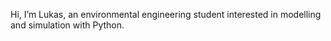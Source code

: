 Hi, I’m Lukas, an environmental engineering student interested in modelling and simulation with Python.
